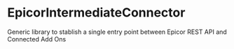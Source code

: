 # EpicorIntermediateConnector
Generic library to stablish a single entry point between Epicor REST API and Connected Add Ons 
